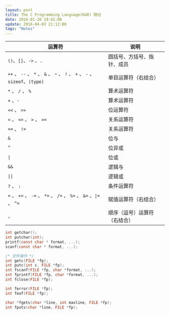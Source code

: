 ```yaml
---
layout: post
title: The C Programming Language(K&R) 随记
date: 2016-01-26 19:41:00
update: 2016-04-03 21:12:00
tags: "Notes"
---
```


<!-- more -->

<!-- ...挖坑，有时间再重写，自带markdown表格渲染出来的效果感人 (o .o
各种糟糕，入坑这么久才开始看K&R的The C Programming Language学C，而且还是为了应付开学某场滚回本体的考试（虽然觉着即使复习了还会被各种吊打），废话不多说，开始施工.  -->

| 运算符                                                                       | 说明                         |
|------------------------------------------------------------------------------|------------------------------|
| `()`、`[]`、`->` 、`.`                                                       | 圆括号、方括号、指针、成员   |
| `++` 、 `--` 、 `*` 、 `&` 、 `~` 、 `!` 、 `+` 、 `-` 、 `sizeof`、`(type)` | 单目运算符（右结合）         |
| `*` 、 `/` 、 `%`                                                            | 算术运算符                   |
| `+` 、`-`                                                                    | 算术运算符                   |
| `<<` 、 `>>`                                                                 | 位运算符                     |
| `<` 、 `<=` 、 `>` 、 `>=`                                                   | 关系运算符                   |
| `==` 、 `!=`                                                                 | 关系运算符                   |
| `&`                                                                          | 位与                         |
| `^`                                                                          | 位异或                       |
| `\|`                                                                         | 位或                         |
| `&&`                                                                         | 逻辑与                       |
| `\|\|`                                                                       | 逻辑或                       |
| `?` 、 `:`                                                                   | 条件运算符                   |
| `=` 、 `+=` 、 `-=` 、 `*=` 、 `/=` 、 `%=` 、 `&=` 、`\|=` 、 `^=`          | 赋值运算符（右结合）         |
| `,`                                                                          | 顺序（逗号）运算符（右结合） |


```c
int getchar();
int putchar(int);
printf(const char * format, ...);
scanf(const char * format, ...);

/* 文件操作 */
int getc(FILE *fp);
int putc(int c, FILE *fp);
int fscanf(FILE *fp, char *format, ...);
int fprintf(FILE *fp, char *format, ...);
int fclose(FILE *fp);

int ferror(FILE *fp);
int feof(FILE *fp);

char *fgets(char *line, int maxline, FILE *fp);
int fputs(char *line, FILE *fp);
```